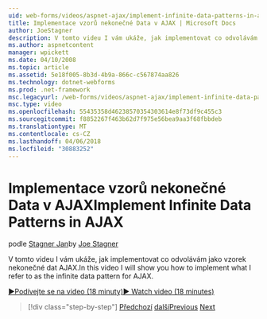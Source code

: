 ```yaml
---
uid: web-forms/videos/aspnet-ajax/implement-infinite-data-patterns-in-ajax
title: Implementace vzorů nekonečné Data v AJAX | Microsoft Docs
author: JoeStagner
description: V tomto videu I vám ukáže, jak implementovat co odvolávám jako vzorek nekonečné dat AJAX.
ms.author: aspnetcontent
manager: wpickett
ms.date: 04/10/2008
ms.topic: article
ms.assetid: 5e18f005-8b3d-4b9a-866c-c567874aa826
ms.technology: dotnet-webforms
ms.prod: .net-framework
msc.legacyurl: /web-forms/videos/aspnet-ajax/implement-infinite-data-patterns-in-ajax
msc.type: video
ms.openlocfilehash: 55435358d46238570354303614e8f73df9c455c3
ms.sourcegitcommit: f8852267f463b62d7f975e56bea9aa3f68fbbdeb
ms.translationtype: MT
ms.contentlocale: cs-CZ
ms.lasthandoff: 04/06/2018
ms.locfileid: "30883252"
---
```

<a name="implement-infinite-data-patterns-in-ajax"></a><span data-ttu-id="e17f5-103">Implementace vzorů nekonečné Data v AJAX</span><span class="sxs-lookup"><span data-stu-id="e17f5-103">Implement Infinite Data Patterns in AJAX</span></span>
====================
<span data-ttu-id="e17f5-104">podle [Stagner Jan](https://github.com/JoeStagner)</span><span class="sxs-lookup"><span data-stu-id="e17f5-104">by [Joe Stagner](https://github.com/JoeStagner)</span></span>

<span data-ttu-id="e17f5-105">V tomto videu I vám ukáže, jak implementovat co odvolávám jako vzorek nekonečné dat AJAX.</span><span class="sxs-lookup"><span data-stu-id="e17f5-105">In this video I will show you how to implement what I refer to as the infinite data pattern for AJAX.</span></span>

[<span data-ttu-id="e17f5-106">&#9654;Podívejte se na video (18 minuty)</span><span class="sxs-lookup"><span data-stu-id="e17f5-106">&#9654; Watch video (18 minutes)</span></span>](https://channel9.msdn.com/Blogs/ASP-NET-Site-Videos/implement-infinite-data-patterns-in-ajax)

> [!div class="step-by-step"]
> <span data-ttu-id="e17f5-107">[Předchozí](use-aspnet-ajax-cascading-drop-down-control-to-access-a-database.md)
> [další](basic-aspnet-authentication-in-an-ajax-enabled-application.md)</span><span class="sxs-lookup"><span data-stu-id="e17f5-107">[Previous](use-aspnet-ajax-cascading-drop-down-control-to-access-a-database.md)
[Next](basic-aspnet-authentication-in-an-ajax-enabled-application.md)</span></span>
